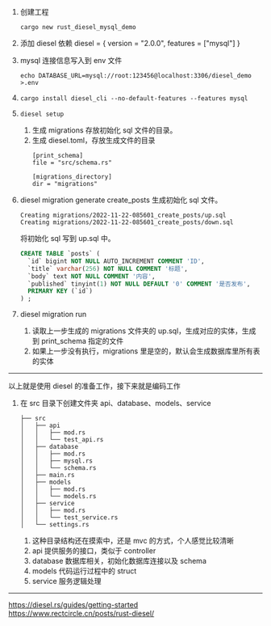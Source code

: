 1. 创建工程
    ```
    cargo new rust_diesel_mysql_demo
    ```
1. 添加 diesel 依赖
   diesel = { version = "2.0.0", features = ["mysql"] }
2. mysql 连接信息写入到 env 文件
    ```
    echo DATABASE_URL=mysql://root:123456@localhost:3306/diesel_demo >.env
    ```

4. `cargo install diesel_cli --no-default-features --features mysql`
5. `diesel setup`
   1. 生成 migrations 存放初始化 sql 文件的目录。
   2. 生成 diesel.toml，存放生成文件的目录
       ```
       [print_schema]
       file = "src/schema.rs"
       
       [migrations_directory]
       dir = "migrations"
       ```
3. diesel migration generate create_posts
   生成初始化 sql 文件。
    ```
    Creating migrations/2022-11-22-085601_create_posts/up.sql
    Creating migrations/2022-11-22-085601_create_posts/down.sql
    ```
   将初始化 sql 写到 up.sql 中。
    ```sql
    CREATE TABLE `posts` (
      `id` bigint NOT NULL AUTO_INCREMENT COMMENT 'ID',
      `title` varchar(256) NOT NULL COMMENT '标题',
      `body` text NOT NULL COMMENT '内容',
      `published` tinyint(1) NOT NULL DEFAULT '0' COMMENT '是否发布',
      PRIMARY KEY (`id`)
    ) ;
    ```
1. diesel migration run
   1. 读取上一步生成的 migrations 文件夹的 up.sql，生成对应的实体，生成到 print_schema 指定的文件
   2. 如果上一步没有执行，migrations 里是空的，默认会生成数据库里所有表的实体

---

以上就是使用 diesel 的准备工作，接下来就是编码工作

1. 在 src 目录下创建文件夹 api、database、models、service
    ```
    ├── src
    │   ├── api
    │   │   ├── mod.rs
    │   │   └── test_api.rs
    │   ├── database
    │   │   ├── mod.rs
    │   │   ├── mysql.rs
    │   │   └── schema.rs
    │   ├── main.rs
    │   ├── models
    │   │   ├── mod.rs
    │   │   └── models.rs
    │   ├── service
    │   │   ├── mod.rs
    │   │   └── test_service.rs
    │   └── settings.rs
    ```

   1. 这种目录结构还在摸索中，还是 mvc 的方式，个人感觉比较清晰
   2. api 提供服务的接口，类似于 controller
   3. database 数据库相关，初始化数据库连接以及 schema
   4. models 代码运行过程中的 struct
   5. service 服务逻辑处理

   

---

https://diesel.rs/guides/getting-started
https://www.rectcircle.cn/posts/rust-diesel/

